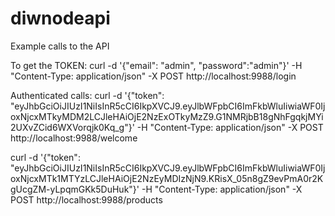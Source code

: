 # diwnodeapi

Example calls to the API

To get the TOKEN:
curl -d '{"email": "admin", "password":"admin"}' -H "Content-Type: application/json" -X POST http://localhost:9988/login

Authenticated calls:
curl -d '{"token": "eyJhbGciOiJIUzI1NiIsInR5cCI6IkpXVCJ9.eyJlbWFpbCI6ImFkbWluIiwiaWF0IjoxNjcxMTkyMDM2LCJleHAiOjE2NzExOTkyMzZ9.G1NMRjbB18gNhFgqkjMYi2UXvZCid6WXVorqjk0Kq_g"}' -H "Content-Type: application/json" -X POST http://localhost:9988/welcome

curl -d '{"token": "eyJhbGciOiJIUzI1NiIsInR5cCI6IkpXVCJ9.eyJlbWFpbCI6ImFkbWluIiwiaWF0IjoxNjcxMTk1MTYzLCJleHAiOjE2NzEyMDIzNjN9.KRisX_05n8gZ9evPmA0r2KgUcgZM-yLpqmGKk5DuHuk"}' -H "Content-Type: application/json" -X POST http://localhost:9988/products